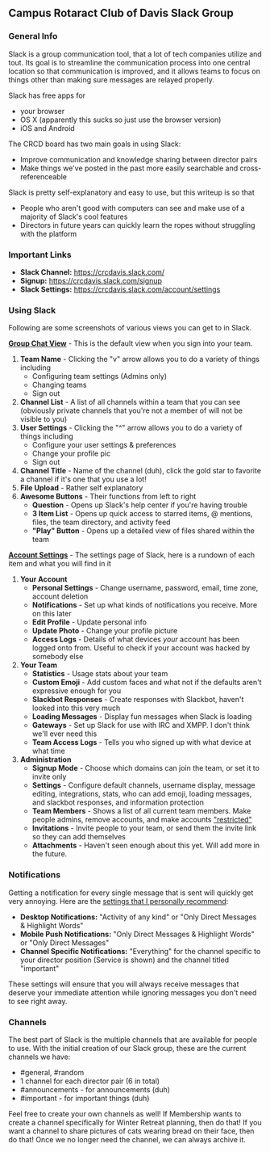 ## Campus Rotaract Club of Davis Slack Group

### General Info

Slack is a group communication tool, that a lot of tech companies utilize and tout. Its goal is to streamline the communication process into one central location so that communication is improved, and it allows teams to focus on things other than making sure messages are relayed properly.

Slack has free apps for

* your browser
* OS X (apparently this sucks so just use the browser version)
* iOS and Android

The CRCD board has two main goals in using Slack:

* Improve communication and knowledge sharing between director pairs
* Make things we've posted in the past more easily searchable and cross-referenceable

Slack is pretty self-explanatory and easy to use, but this writeup is so that

* People who aren't good with computers can see and make use of a majority of Slack's cool features
* Directors in future years can quickly learn the ropes without struggling with the platform

### Important Links

* **Slack Channel:** https://crcdavis.slack.com/
* **Signup:** https://crcdavis.slack.com/signup
* **Slack Settings:** https://crcdavis.slack.com/account/settings

### Using Slack

Following are some screenshots of various views you can get to in Slack.

[**Group Chat View**](http://i.imgur.com/ovAnDrS.jpg) - This is the default view when you sign into your team.

1. **Team Name** - Clicking the "v" arrow allows you to do a variety of things including 
    * Configuring team settings (Admins only)
    * Changing teams
    * Sign out
2. **Channel List** - A list of all channels within a team that you can see (obviously private channels that you're not a member of will not be visible to you)
3. **User Settings** - Clicking the "^" arrow allows you to do a variety of things including
    * Configure your user settings & preferences
    * Change your profile pic
    * Sign out
4. **Channel Title** - Name of the channel (duh), click the gold star to favorite a channel if it's one that you use a lot!
5. **File Upload** - Rather self explanatory
6. **Awesome Buttons** - Their functions from left to right
    * **Question** - Opens up Slack's help center if you're having trouble
    * **3 Item List** - Opens up quick access to starred items, @ mentions, files, the team directory, and activity feed
    * **"Play" Button** - Opens up a detailed view of files shared within the team
    
[**Account Settings**](http://i.imgur.com/RCJ0U3v.jpg) - The settings page of Slack, here is a rundown of each item and what you will find in it

1. **Your Account**
    * **Personal Settings** - Change username, password, email, time zone, account deletion
    * **Notifications** - Set up what kinds of notifications you receive. More on this later
    * **Edit Profile** - Update personal info
    * **Update Photo** - Change your profile picture
    * **Access Logs** - Details of what devices *your* account has been logged onto from. Useful to check if your account was hacked by somebody else
2. **Your Team**
    * **Statistics** - Usage stats about your team
    * **Custom Emoji** - Add custom faces and what not if the defaults aren't expressive enough for you
    * **Slackbot Responses** - Create responses with Slackbot, haven't looked into this very much
    * **Loading Messages** - Display fun messages when Slack is loading
    * **Gateways** - Set up Slack for use with IRC and XMPP. I don't think we'll ever need this
    * **Team Access Logs** - Tells you who signed up with what device at what time
3. **Administration**
    * **Signup Mode** - Choose which domains can join the team, or set it to invite only
    * **Settings** - Configure default channels, username display, message editing, integrations, stats, who can add emoji, loading messages, and slackbot responses, and information protection
    * **Team Members** - Shows a list of all current team members. Make people admins, remove accounts, and make accounts ["restricted"](http://i.imgur.com/EQwCGnR.png)
    * **Invitations** - Invite people to your team, or send them the invite link so they can add themselves
    * **Attachments** - Haven't seen enough about this yet. Will add more in the future.
    
### Notifications

Getting a notification for every single message that is sent will quickly get very annoying. Here are the [settings that I personally recommend](http://i.imgur.com/cv1MubJ.png):

* **Desktop Notifications:** "Activity of any kind" or "Only Direct Messages & Highlight Words"
* **Mobile Push Notifications:** "Only Direct Messages & Highlight Words" or "Only Direct Messages"
* **Channel Specific Notifications:** "Everything" for the channel specific to your director position (Service is shown) and the channel titled "important"

These settings will ensure that you will always receive messages that deserve your immediate attention while ignoring messages you don't need to see right away.

### Channels

The best part of Slack is the multiple channels that are available for people to use. With the initial creation of our Slack group, these are the current channels we have:

* \#general, \#random
* 1 channel for each director pair (6 in total)
* \#announcements - for announcements (duh)
* \#important - for important things (duh)

Feel free to create your own channels as well! If Membership wants to create a channel specifically for Winter Retreat planning, then do that! If you want a channel to share pictures of cats wearing bread on their face, then do that! Once we no longer need the channel, we can always archive it.